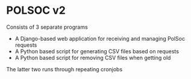 # POLSOC v2
Consists of 3 separate programs
- A Django-based web application for receiving and managing PolSoc requests
- A Python based script for generating CSV files based on requests
- A Python based script for removing CSV files when getting old

The latter two runs through repeating cronjobs
